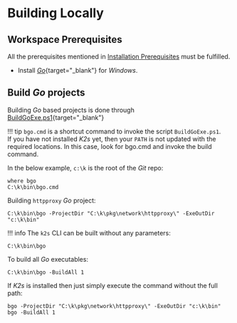 <!--
SPDX-FileCopyrightText: © 2024 Siemens Healthineers AG
SPDX-License-Identifier: MIT
-->

# Building Locally
## Workspace Prerequisites
All the prerequisites mentioned in [Installation Prerequisites](../../op-manual/installing-k2s.md#prerequisites) must be fulfilled.

* Install [*Go*](https://go.dev/dl/){target="_blank"} for *Windows*.

## Build *Go* projects
Building *Go* based projects is done through [BuildGoExe.ps1](https://github.com/Siemens-Healthineers/K2s/blob/v1.0.0/smallsetup/common/BuildGoExe.ps1){target="_blank"}

!!! tip
    `bgo.cmd` is a shortcut command to invoke the script `BuildGoExe.ps1`.<br/>
    If you have not installed *K2s* yet, then your `PATH` is not updated with the required locations. In this case, look for bgo.cmd and invoke the build command.

In the below example, `c:\k` is the root of the *Git* repo:
```console
where bgo
C:\k\bin\bgo.cmd
```

Building `httpproxy` *Go* project:
```console
C:\k\bin\bgo -ProjectDir "C:\k\pkg\network\httpproxy\" -ExeOutDir "c:\k\bin"
```

!!! info
    The `k2s` CLI can be built without any parameters:
```console
C:\k\bin\bgo
```

To build all *Go* executables:
```console
C:\k\bin\bgo -BuildAll 1
```

If *K2s* is installed then just simply execute the command without the full path:
```console
bgo -ProjectDir "C:\k\pkg\network\httpproxy\" -ExeOutDir "c:\k\bin"
bgo -BuildAll 1
```